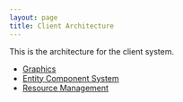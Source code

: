 ```yaml
---
layout: page
title: Client Architecture
---
```


This is the architecture for the client system.

- [Graphics](/architecture/client/graphics)
- [Entity Component System](/architecture/client/entities)
- [Resource Management](/architecture/client/resources)